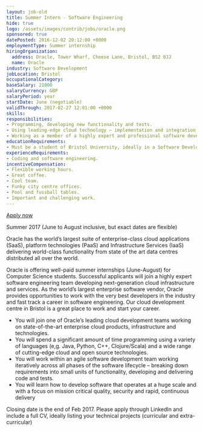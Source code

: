 ```yaml
---
layout: job-old
title: Summer Intern - Software Engineering
hide: true
logo: /assets/images/contrib/jobs/oracle.png
sponsored: true
datePosted: 2016-12-02 20:12:00 +0000
employmentType: Summer internship
hiringOrganization:
  address: Oracle, Tower Wharf, Cheese Lane, Bristol, BS2 0JJ
  name: Oracle
industry: Software Development
jobLocation: Bristol
occupationalCategory:
baseSalary: 21000
salaryCurrency: GBP
salaryPeriod: year
startDate: June (negotiable)
validThrough: 2017-02-27 12:01:00 +0000
skills:
responsibilities:
- Programming, developing new functionality and tests.
- Using leading-edge cloud technology – implementation and integration of new products
- Working as a member of a highly expert and professional software development team.
educationRequirements:
- Must be a student of Bristol University, ideally in a Software Development related degree.
experienceRequirements:
- Coding and software engineering.
incentiveCompensation:
- Flexible working hours.
- Great coffee.
- Cool team.
- Funky city centre offices.
- Pool and fussball tables.
- Important and challenging work.
---
```

[Apply now](https://www.linkedin.com/jobs/view/225517701 )

Summer 2017 (June to August inclusive, but exact dates are flexible)

Oracle has the world’s largest suite of enterprise-class cloud applications (SaaS), platform technologies (PaaS) and Infrastructure Services (IaaS) delivering world-class functionality from state of the art data centres distributed all over the world.

Oracle is offering well-paid summer internships (June-August) for Computer Science students. Successful applicants will join a highly expert software engineering team developing next-generation cloud infrastructure and services. As the world’s largest enterprise software vendor, Oracle provides opportunities to work with the very best developers in the industry and fast track a career in software engineering. Our cloud development centre in Bristol is a great place to work and start your career.

* You will join one of Oracle’s leading cloud development teams working on state-of-the-art enterprise cloud products, infrastructure and technologies.
* You will spend a significant amount of time programming using a variety of languages (e,g. Java, Python, C++, Clojure/Scala) and a wide range of cutting-edge cloud and open source technologies.
* You will work within an agile software development team working iteratively across all phases of the software lifecycle – breaking down requirements into small units of functionality, developing and delivering code and tests.
* You will learn how to develop software that operates at a huge scale and with a focus on mission critical quality, security and rapid, continuous delivery

Closing date is the end of Feb 2017. Please apply through LinkedIn and include a full CV, ideally listing your technical projects (curricular and extra-curricular)
